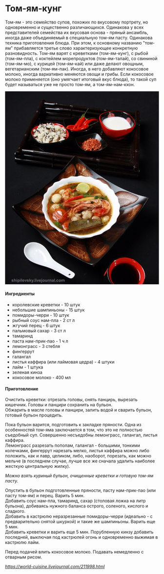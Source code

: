 # Том-ям-кунг

Том-ям - это семейство супов, похожих по вкусовому портрету, но одновременно и существенно различающихся. Одинакова у всех представителей семейства их вкусовая основа - пряный ансамбль, иногда даже объединяемый в специальную том-ям пасту. Одинакова техника приготовления блюда. При этом, к основному названию "том-ям" прибавляется третье слово характеризующее конкретную разновидность. Том-ям варят с креветками (том-ям-кунг), с рыбой (том-ям-пла), с коктейлем морепродуктов (том-ям-талай), со свининой (том-ям-мо), с курицей (том-ям-кай) или даже делают овощным, вегетарианским (том-ям-пак). Иногда, в него добавляют кокосовое молоко, иногда вариативно меняются овощи и грибы. Если кокосовое молоко применяется (оно умягчает итоговый вкус блюда), то такой суп будет называться уже не просто том-ям, а том-ям-нам-кхон.  

![Том-ям-кунг](..\pics\tomyam_IMG_8829.jpg)

#### Ингредиенты

* королевские креветки - 10 штук
* небольшие шампиньоны - 15 штук
* помидоры-черри - 10 штук
* рыбный соус нам-пла - 2 ст л
* жгучий перец - 6 штук
* пальмовый сахар - 3 ст л
* тамаринд
* паста нам-прик-пао - 1 ч л
* лемонграсс - 3 стебля
* фингеррут
* галангал
* листья каффира (или лаймовая цедра) - 4 штуки
* лайм - 1 штука
* зеленая кинза
* кокосовое молоко - 400 мл

#### Приготовление

Очистить креветки: отрезать головы, снять панцирь, вырезать кишечник. Головы и панцири сохранить на бульон.  
Обжарить в масле головы и панцири, залить водой и сварить бульон, готовый бульон процедить.  

Пока бульон варится, подготовить к закладке пряности. Одна из особенностей том-яма заключается в том, что это не полностью съедобный суп. Совершенно несъедобны лемонграсс, галангал, листья каффира.  
Лемонграсс разрезать пополам, галангал - большими, тонкими колечками, фингеррут нарезать мелко, листья каффира можно либо положить, как и лавр, целиком, либо, наоборот, порезать, как можно мельче (в последнем случае, лучше все же сначала удалить наиболее жесткую центральную жилку).

*Можно взять куриный бульон, очищенные креветки и готовую том-ям пасту.*

Опустить в бульон подготовленные пряности, пасту нам-прик-пао (или пасту том-ям) и перец. Варить 5 мин.  
Добавить соус нам-пла, тамаринд, сахар (столовая ложка на литр бульона), добиваясь нужного баланса острого, соленого, кислого и сладкого.  
Добавить в кастрюлю неразрезанные помидоры-черри (идеально - с предварительно снятой шкуркой) и такие же шампиньоны. Варить еще 5 мин.  
Добавить креветки и варить еще 5 мин. Порубленную кинзу добавить последней, выключая под кастрюлей огонь и одновременно выжимая в кастрюлю лайм.

Перед подачей влить кокосовое молоко. 
Подавать немедленно с отварным рисом.

*https://world-cuisine.livejournal.com/211998.html*